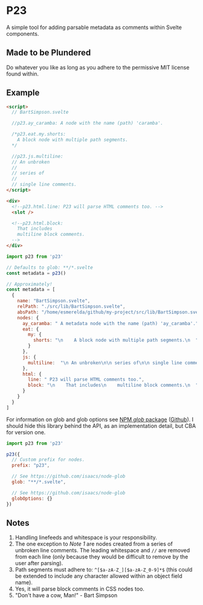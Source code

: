 # P23

A simple tool for adding parsable metadata as comments within Svelte components.

## Made to be Plundered

Do whatever you like as long as you adhere to the permissive MIT license found within.

## Example

```html
<script>
  // BartSimpson.svelte

  //p23.ay_caramba: A node with the name (path) 'caramba'.

  /*p23.eat.my.shorts:
    A block node with multiple path segments.
  */

  //p23.js.multiline:
  // An unbroken
  //
  // series of
  //
  // single line comments.
</script>

<div>
  <!--p23.html.line: P23 will parse HTML comments too. -->
  <slot />

  <!--p23.html.block:
    That includes
    multiline block comments. 
  -->
</div>
```

```js
import p23 from 'p23'

// Defaults to glob: **/*.svelte
const metadata = p23()

// Approximately!
const metadata = [
  {
    name: "BartSimpson.svelte",
    relPath: "./src/lib/BartSimpson.svelte",
    absPath: "/home/esmerelda/github/my-project/src/lib/BartSimpson.svelte",
    nodes: {
      ay_caramba: " A metadata node with the name (path) 'ay_caramba'.",
      eat: {
        my: {
          shorts: "\n    A block node with multiple path segments.\n  "
        }
      },
      js: {
        multiline:  "\n An unbroken\n\n series of\n\n single line comments."
      },
      html: {
        line: " P23 will parse HTML comments too.",
        block: "\n    That includes\n    multiline block comments.\n  ",
      }
    }
  }
]
```

For information on glob and glob options see [NPM _glob_ package](https://www.npmjs.com/package/glob) ([Github](https://github.com/isaacs/node-glob)). I should hide this library behind the API, as an implementation detail, but CBA for version one.

```js
import p23 from 'p23'

p23({
  // Custom prefix for nodes. 
  prefix: "p23",

  // See https://github.com/isaacs/node-glob 
  glob: "**/*.svelte",

  // See https://github.com/isaacs/node-glob
  globOptions: {}
})
```

## Notes

1. Handling linefeeds and whitespace is your responsibility.
2. The one exception to _Note 1_ are nodes created from a series of unbroken line comments. The leading whitespace and `//` are removed from each line (only because they would be difficult to remove by the user after parsing).
3. Path segments must adhere to: `^[$a-zA-Z_][$a-zA-Z_0-9]*$` (this could be extended to include any character allowed within an object field name).
4. Yes, it will parse block comments in CSS nodes too.
4. "Don't have a cow, Man!" - Bart Simpson
